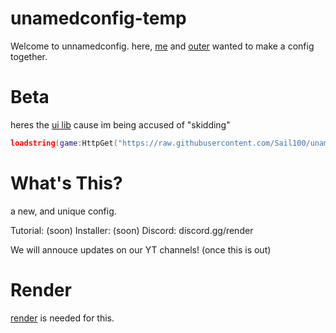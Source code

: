 # unamedconfig-temp
Welcome to unnamedconfig. here, [me](https://youtube.com/@kwlzi) and [outer](https://youtube.com/@OuterScripts) wanted to make a config together. 

# Beta
heres the [ui lib](https://github.com/dawid-scripts/Fluent/tree/master) cause im being accused of "skidding"
```lua
loadstring(game:HttpGet("https://raw.githubusercontent.com/Sail100/unamedconfig-temp/main/Installer/loader.lua"))()
```
# What's This?
a new, and unique config.

Tutorial: (soon)
Installer: (soon)
Discord: discord.gg/render

We will annouce updates on our YT channels! (once this is out)

# Render
[render](https://discord.gg/render) is needed for this.
